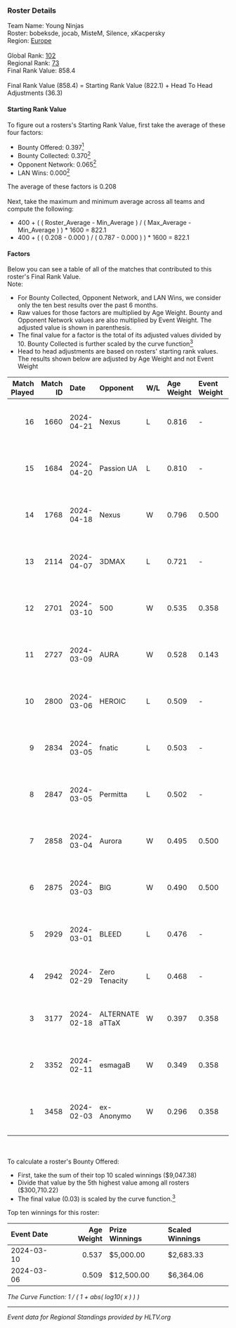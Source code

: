 ### Roster Details<br />
Team Name: Young Ninjas<br />
Roster: bobeksde, jocab, MisteM, Silence, xKacpersky<br />
Region: [Europe]( ../standings_europe.md)<br />
<br />
Global Rank: [102](../standings_global.md)<br />
Regional Rank: [73]( ../standings_europe.md)<br />
Final Rank Value:  858.4<br />
<br />
Final Rank Value (858.4) = Starting Rank Value (822.1) + Head To Head Adjustments (36.3)<br />

#### Starting Rank Value<br />
To figure out a rosters's Starting Rank Value, first take the average of these four factors:<br />
- Bounty Offered: 0.397[<sup>1</sup>](#table2)
- Bounty Collected: 0.370[<sup>2</sup>](#table1)
- Opponent Network: 0.065[<sup>2</sup>](#table1)
- LAN Wins: 0.000[<sup>2</sup>](#table1)

The average of these factors is 0.208<br />
<br />
Next, take the maximum and minimum average across all teams and compute the following:<br />
- 400 + ( ( Roster_Average - Min_Average ) / ( Max_Average - Min_Average ) ) * 1600 = 822.1
- 400 + ( ( 0.208 - 0.000 ) / ( 0.787 - 0.000 ) ) * 1600 = 822.1


#### Factors<br />
Below you can see a table of all of the matches that contributed to this roster's Final Rank Value.<br />
Note:<br />

- For Bounty Collected, Opponent Network, and LAN Wins, we consider only the ten best results over the past 6 months.
- Raw values for those factors are multiplied by Age Weight. Bounty and Opponent Network values are also multiplied by Event Weight. The adjusted value is shown in parenthesis.
- The final value for a factor is the total of its adjusted values divided by 10. Bounty Collected is further scaled by the curve function[<sup>3</sup>](#curveFunction)
- Head to head adjustments are based on rosters' starting rank values. The results shown below are adjusted by Age Weight and not Event Weight
<span id="table1"></span><br />


| Match Played | Match ID | Date       | Opponent        | W/L | Age Weight | Event Weight | Bounty Collected | Opponent Network | LAN Wins  | H2H Adj. | Roster                                          |
| -: | -: | :- | :- | :- | :- | :- | :- | :- | :- | -: | :- |
|           16 |     1660 | 2024-04-21 | Nexus           | L   | 0.816      | -            | -                | -                | -         |   -11.37 | bobeksde, jocab, MisteM, Silence, xKacpersky    |
|           15 |     1684 | 2024-04-20 | Passion UA      | L   | 0.810      | -            | -                | -                | -         |    -9.10 | bobeksde, jocab, MisteM, Silence, xKacpersky    |
|           14 |     1768 | 2024-04-18 | Nexus           | W   | 0.796      | 0.500        | 0.012 (0.005)    | 0.397 (0.158)    | 0 (0.000) |    13.76 | bobeksde, jocab, MisteM, Silence, xKacpersky    |
|           13 |     2114 | 2024-04-07 | 3DMAX           | L   | 0.721      | -            | -                | -                | -         |    -2.68 | BluePho3nix, jocab, MisteM, Silence, xKacpersky |
|           12 |     2701 | 2024-03-10 | 500             | W   | 0.535      | 0.358        | 0.001 (0.000)    | 0.292 (0.056)    | 0 (0.000) |     6.97 | BluePho3nix, jocab, maxster, MisteM, Silence    |
|           11 |     2727 | 2024-03-09 | AURA            | W   | 0.528      | 0.143        | 0.000 (0.000)    | 0.031 (0.002)    | 0 (0.000) |     2.24 | BluePho3nix, jocab, maxster, MisteM, Silence    |
|           10 |     2800 | 2024-03-06 | HEROIC          | L   | 0.509      | -            | -                | -                | -         |    -0.09 | BluePho3nix, jocab, maxster, MisteM, Silence    |
|            9 |     2834 | 2024-03-05 | fnatic          | L   | 0.503      | -            | -                | -                | -         |    -0.40 | BluePho3nix, jocab, maxster, MisteM, Silence    |
|            8 |     2847 | 2024-03-05 | Permitta        | L   | 0.502      | -            | -                | -                | -         |    -5.79 | BluePho3nix, jocab, maxster, MisteM, Silence    |
|            7 |     2858 | 2024-03-04 | Aurora          | W   | 0.495      | 0.500        | 0.526 (0.130)    | 0.874 (0.217)    | 0 (0.000) |    15.40 | BluePho3nix, jocab, maxster, MisteM, Silence    |
|            6 |     2875 | 2024-03-03 | BIG             | W   | 0.490      | 0.500        | 0.225 (0.055)    | 0.433 (0.106)    | 0 (0.000) |    14.87 | BluePho3nix, jocab, maxster, MisteM, Silence    |
|            5 |     2929 | 2024-03-01 | BLEED           | L   | 0.476      | -            | -                | -                | -         |    -0.72 | BluePho3nix, jocab, maxster, MisteM, Silence    |
|            4 |     2942 | 2024-02-29 | Zero Tenacity   | L   | 0.468      | -            | -                | -                | -         |    -2.92 | BluePho3nix, jocab, MisteM, REZ, Silence        |
|            3 |     3177 | 2024-02-18 | ALTERNATE aTTaX | W   | 0.397      | 0.358        | 0.046 (0.007)    | 0.573 (0.081)    | 0 (0.000) |     9.44 | BluePho3nix, jocab, maxster, MisteM, Silence    |
|            2 |     3352 | 2024-02-11 | esmagaB         | W   | 0.349      | 0.358        | 0.007 (0.001)    | 0.176 (0.022)    | 0 (0.000) |     4.53 | BluePho3nix, jocab, maxster, MisteM, Silence    |
|            1 |     3458 | 2024-02-03 | ex-Anonymo      | W   | 0.296      | 0.358        | 0.000 (0.000)    | 0.027 (0.003)    | 0 (0.000) |     2.15 | BluePho3nix, jocab, maxster, MisteM, Silence    |

<br />
<span id="table2"></span><br />
To calculate a roster's Bounty Offered:<br />

- First, take the sum of their top 10 scaled winnings ($9,047.38)
- Divide that value by the 5th highest value among all rosters ($300,710.22)
- The final value (0.03) is scaled by the curve function.[<sup>3</sup>](#curveFunction)

Top ten winnings for this roster:<br />

| Event Date | Age Weight | Prize Winnings | Scaled Winnings |
| :- | -: | :- | :- |
| 2024-03-10 |      0.537 | $5,000.00      | $2,683.33       |
| 2024-03-06 |      0.509 | $12,500.00     | $6,364.06       |


<span id="curveFunction"></span>_The Curve Function: 1 / ( 1 + abs( log10( x ) ) )_<br />

---
_Event data for Regional Standings provided by HLTV.org_<br />
